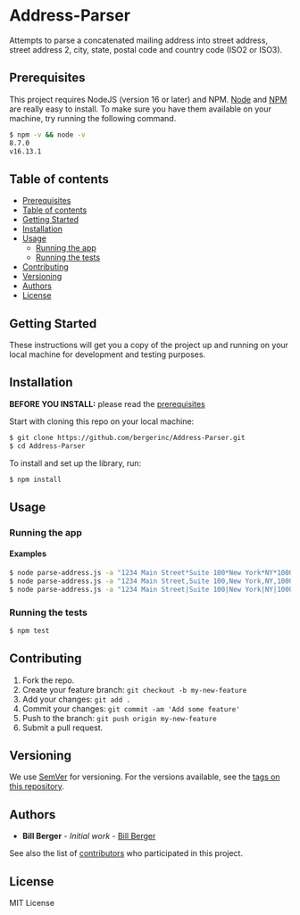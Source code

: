 # Address-Parser
Attempts to parse a concatenated mailing address into street address, street address 2, city, state, postal code and country code (ISO2 or ISO3).

## Prerequisites

This project requires NodeJS (version 16 or later) and NPM.
[Node](http://nodejs.org/) and [NPM](https://npmjs.org/) are really easy to install.
To make sure you have them available on your machine,
try running the following command.

```sh
$ npm -v && node -v
8.7.0
v16.13.1
```

## Table of contents

  - [Prerequisites](#prerequisites)
  - [Table of contents](#table-of-contents)
  - [Getting Started](#getting-started)
  - [Installation](#installation)
  - [Usage](#usage)
    - [Running the app](#running-the-app)
    - [Running the tests](#running-the-tests)
  - [Contributing](#contributing)
  - [Versioning](#versioning)
  - [Authors](#authors)
  - [License](#license)

## Getting Started

These instructions will get you a copy of the project up and running on your local machine for development and testing purposes.

## Installation

**BEFORE YOU INSTALL:** please read the [prerequisites](#prerequisites)

Start with cloning this repo on your local machine:

```sh
$ git clone https://github.com/bergerinc/Address-Parser.git
$ cd Address-Parser
```

To install and set up the library, run:

```sh
$ npm install
```

## Usage

### Running the app

#### Examples

```sh
$ node parse-address.js -a "1234 Main Street*Suite 100*New York*NY*10001*USA" -d "*"
$ node parse-address.js -a "1234 Main Street,Suite 100,New York,NY,10001,USA" -d ","
$ node parse-address.js -a "1234 Main Street|Suite 100|New York|NY|10001|USA" -d "|"
```

### Running the tests

```sh
$ npm test
```

## Contributing

1.  Fork the repo.
2.  Create your feature branch: `git checkout -b my-new-feature`
3.  Add your changes: `git add .`
4.  Commit your changes: `git commit -am 'Add some feature'`
5.  Push to the branch: `git push origin my-new-feature`
6.  Submit a pull request.


## Versioning

We use [SemVer](http://semver.org/) for versioning. For the versions available, see the [tags on this repository](https://github.com/bergerinc/address-parser/tags).

## Authors

* **Bill Berger** - *Initial work* - [Bill Berger](https://github.com/bergerinc)

See also the list of [contributors](https://github.com/bergerinc/address-parser/contributors) who participated in this project.

## License

MIT License
